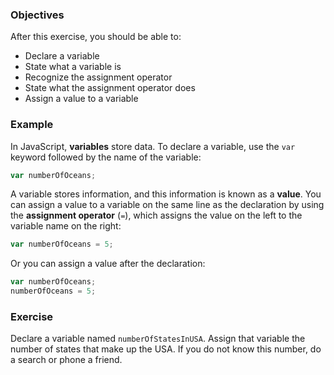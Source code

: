 <!--{ ids:[], language:'JavaScript', type:'workshop', order: 1, name:'Variables I', description:'Declare a variable and explain its purpose.' }-->

### Objectives

After this exercise, you should be able to:

- Declare a variable
- State what a variable is
- Recognize the assignment operator
- State what the assignment operator does
- Assign a value to a variable

### Example

In JavaScript, __variables__ store data. To declare a variable, use the `var` keyword followed by the name of the variable:

```js
var numberOfOceans;
```

A variable stores information, and this information is known as a __value__. You can assign a value to a variable on the same line as the declaration by using the __assignment operator__ (`=`), which assigns the value on the left to the variable name on the right:

```js
var numberOfOceans = 5;
```

Or you can assign a value after the declaration:

```js
var numberOfOceans;
numberOfOceans = 5;
```

### Exercise

Declare a variable named `numberOfStatesInUSA`. Assign that variable the number of states that make up the USA. If you do not know this number, do a search or phone a friend.
